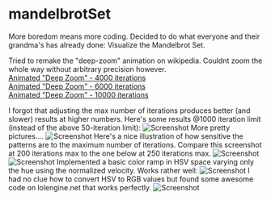 # mandelbrotSet

More boredom means more coding. Decided to do what everyone and their grandma's has already done: Visualize the Mandelbrot Set. 

Tried to remake the "deep-zoom" animation on wikipedia. Couldnt zoom the whole way without arbitrary precision however.  
[Animated "Deep Zoom" - 4000 iterations](https://i.imgur.com/QVky6WX.mp4)  
[Animated "Deep Zoom" - 6000 iterations](https://i.imgur.com/Kk3XzEy.mp4)  
[Animated "Deep Zoom" - 10000 iterations](https://i.imgur.com/r4sd6Wv.mp4)  

I forgot that adjusting the max number of iterations produces better (and slower) results at higher numbers. 
Here's some results @1000 iteration limit (instead of the above 50-iteration limit):
![Screenshot](https://i.imgur.com/ihgfHYO.png)
More pretty pictures....
![Screenshot](https://i.imgur.com/lah8sKX.png)
Here's a nice illustration of how sensitive the patterns are to the maximum number of iterations. 
Compare this screenshot at 200 iterations max to the one below at 250 iterations max.
![Screenshot](https://i.imgur.com/Zjo5xDg.png)
![Screenshot](https://i.imgur.com/gTjPZN8.png)
Implemented a basic color ramp in HSV space varying only the hue using the normalized velocity. Works rather well:
![Screenshot](https://i.imgur.com/Wa1MHxC.png)
I had no clue how to convert HSV to RGB values but found some awesome code on lolengine.net that works perfectly.
![Screenshot](https://image.ibb.co/nnOvtU/mandelbrot_colorscheme_hsvramp2.png)
